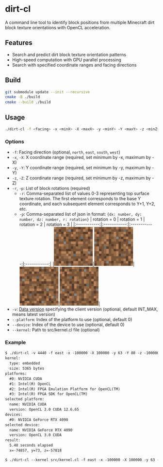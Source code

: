 # dirt-cl

A command line tool to identify block positions from multiple Minecraft dirt block texture orientations with OpenCL acceleration.

## Features

- Search and predict dirt block texture orientation patterns
- High-speed computation with GPU parallel processing
- Search with specified coordinate ranges and facing directions

## Build

```sh
git submodule update --init --recursive
cmake -B ./build
cmake --build ./build
```

## Usage

```sh
./dirt-cl -f <facing> -x <minX> -X <maxX> -y <minY> -Y <maxY> -z <minZ> -Z <maxZ> -r <rotations> -v <dataVersion>
```

### Options

- `-f`: Facing direction (optional, `north`, `east`, `south`, `west`)
- `-x`, `-X`: X coordinate range (required, set minimum by -x, maximum by -X)
- `-y`, `-Y`: Y coordinate range (required, set minimum by -y, maximum by -Y)
- `-z`, `-Z`: Z coordinate range (required, set minimum by -z, maximum by -Z)
- `-r`, `-p`: List of block rotations (required)
  - `-r`: Comma-separated list of values 0-3 representing top surface texture rotation. The first element corresponds to the base Y coordinate, and each subsequent element corresponds to Y+1, Y+2, etc.
  - `-p`: Comma-separated list of json in format: `{dx: number, dy: number, dz: number, r: rotation}`
    | rotation = 0 | rotation = 1 | rotation = 2 | rotation = 3 |
    |:------------:|:------------:|:------------:|:------------:|
    |<img src="img/dirt.png" width="128" height="128">|<img src="img/dirt-rotation-1.png" width="128" height="128">|<img src="img/dirt-rotation-2.png" width="128" height="128">|<img src="img/dirt-rotation-3.png" width="128" height="128">|
- `-v`: [Data version](https://minecraft.wiki/w/Data_version) specifying the client version (optional, default INT_MAX, means latest version)
- `--platform`: Index of the platform to use (optional, default 0)
- `--device`: Index of the device to use (optional, default 0)
- `--kernel`: Path to src/kernel.cl file (optional)

### Example

```txt
$ ./dirt-cl -v 4440 -f east -x -100000 -X 100000 -y 63 -Y 80 -z -100000 -Z 100000 -r 3,2,1,2,0,3,3,1,2,1,0,2,1,0,3,3,3,1,3,3,3,2,2,3,2,2,2,0,1,2,2,2
kernel:
  type: embedded
  size: 5365 bytes
platforms:
  #0: NVIDIA CUDA
  #1: Intel(R) OpenCL
  #2: Intel(R) FPGA Emulation Platform for OpenCL(TM)
  #3: Intel(R) FPGA SDK for OpenCL(TM)
selected platform:
  name: NVIDIA CUDA
  version: OpenCL 3.0 CUDA 12.6.65
devices:
  #0: NVIDIA GeForce RTX 4090
selected device:
  name: NVIDIA GeForce RTX 4090
  version: OpenCL 3.0 CUDA
result:
  5.48 seconds elapsed
  x=-74857, y=73, z=-57818
```

```txt
$ ./dirt-cl --kernel src/kernel.cl -f east -x -100000 -X 100000 -y 63 -Y 80 -z -100000 -Z 100000 -p {dx:0,dy:0,dz:0,r:3},{dx:0,dy:1,dz:0,r:2},{dx:0,dy:3,dz:0,r:1}
```
